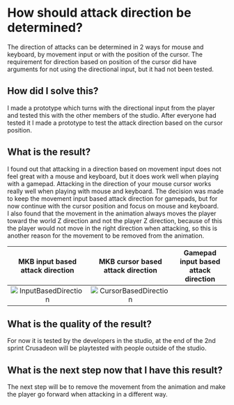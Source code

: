 # How should attack direction be determined?
The direction of attacks can be determined in 2 ways for mouse and keyboard, by movement input or with the position of the cursor. 
The requirement for direction based on position of the cursor did have arguments for not using the directional input, but it had not been tested. 

## How did I solve this?
I made a prototype which turns with the directional input from the player and tested this with the other members of the studio. 
After everyone had tested it I made a prototype to test the attack direction based on the cursor position. 

## What is the result?
I found out that attacking in a direction based on movement input does not feel great with a mouse and keyboard, 
but it does work well when playing with a gamepad. Attacking in the direction of your mouse cursor works really well when
playing with mouse and keyboard. The decision was made to keep the movement input based attack direction for gamepads, but
for now continue with the cursor position and focus on mouse and keyboard.   
I also found that the movement in the animation always moves the player toward the world Z direction and not the player Z direction,
because of this the player would not move in the right direction when attacking, so this is another reason for the movement to be removed from the animation.

|MKB input based attack direction|MKB cursor based attack direction|Gamepad input based attack direction|
|:------------------------------:|:-------------------------------:|:----------------------------------:|
|![InputBasedDirection](https://github.com/Timsel1/S6-Portfolio/assets/90602424/ba6987c7-6505-476b-afb7-f64638146eb4)|![CursorBasedDirection](https://github.com/Timsel1/S6-Portfolio/assets/90602424/79146876-da2a-4c15-90cd-dd1a87f956d0)||

## What is the quality of the result?
For now it is tested by the developers in the studio, at the end of the 2nd sprint Crusadeon will be playtested with people outside of the studio.

## What is the next step now that I have this result?
The next step will be to remove the movement from the animation and make the player go forward when attacking in a different way.
